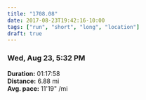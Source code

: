 ```yaml
---
title: "1708.08"
date: 2017-08-23T19:42:16-10:00
tags: ["run", "short", "long", "location"]
draft: true
---
```


### Wed, Aug 23, 5:32 PM

**Duration:** 01:17:58  
**Distance:** 6.88 mi  
**Avg. pace:** 11'19" /mi